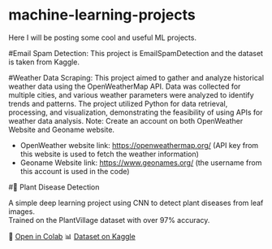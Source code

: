 # machine-learning-projects
Here I will be posting some cool and useful ML projects.

#Email Spam Detection:
This project is EmailSpamDetection and the dataset is taken from Kaggle.

#Weather Data Scraping:
This project aimed to gather and analyze historical weather data using the OpenWeatherMap API. Data was collected for multiple cities, and various weather parameters were analyzed to identify trends and patterns. The project utilized Python for data retrieval, processing, and visualization, demonstrating the feasibility of using APIs for weather data analysis.
Note: Create an account on both OpenWeather Website and Geoname website.
  - OpenWeather website link: https://openweathermap.org/ (API key from this website is used to fetch the weather information)
  - Geoname Website link: https://www.geonames.org/ (the username from this account is used in the code)

#🌿 Plant Disease Detection

A simple deep learning project using CNN to detect plant diseases from leaf images.  
Trained on the PlantVillage dataset with over 97% accuracy.

🔗 [Open in Colab](https://colab.research.google.com/drive/1XvDhT2AMwLkcurKeWmgw_lTkHOEoPsTr?usp=sharing)
📊 [Dataset on Kaggle](https://www.kaggle.com/datasets/emmarex/plantdisease)
